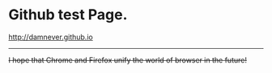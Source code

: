 Github test Page.
===================

http://damnever.github.io

---
~~I hope that Chrome and Firefox unify the world of browser in the future!~~